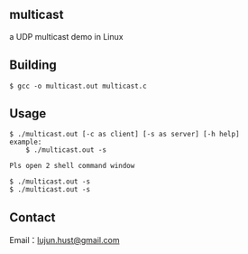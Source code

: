multicast
----------

a UDP multicast demo in Linux

Building
----------

    $ gcc -o multicast.out multicast.c    

Usage
----------

    $ ./multicast.out [-c as client] [-s as server] [-h help] 
    example:
        $ ./multicast.out -s

    Pls open 2 shell command window

    $ ./multicast.out -s
    $ ./multicast.out -s

Contact
----------
Email：lujun.hust@gmail.com
